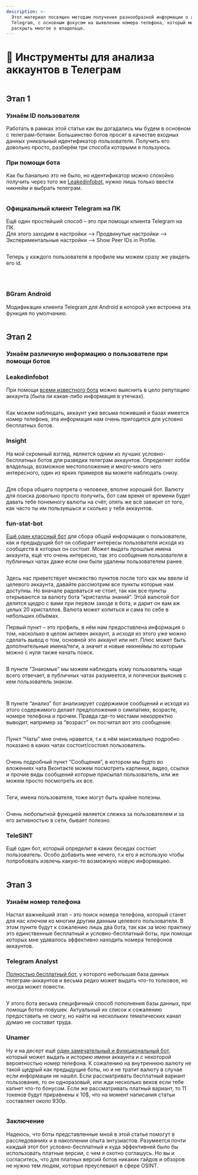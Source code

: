 ```yaml
---
description: >-
  Этот материал посвящен методам получения разнообразной информации о аккаунте в
  Telegram, с основным фокусом на выявлении номера телефона, который может
  раскрыть многое о владельце.
---
```


# 🤳 Инструменты для анализа аккаунтов в Телеграм

<div align="center">

<figure><img src=".gitbook/assets/brave_PXq6PN7EOB.jpg" alt=""><figcaption></figcaption></figure>

</div>

## **Этап 1**&#x20;

### Узнаём ID пользователя

Работать в рамках этой статьи как вы догадались мы будем в основном с телеграм-ботами. Большинство ботов просят в качестве входных данных уникальный идентификатор пользователя. Получить его довольно просто, разберём три способа которыми я пользуюсь.

### **При помощи бота**

Как бы банально это не было, но идентификатор можно спокойно получить через того же [Leakedinfobot](leakedinfobot-luchshii-bot-dlya-poiska-slitoi-informacii..md), нужно лишь только ввести никнейм и выбрать телеграм.

<div align="center">

<figure><img src=".gitbook/assets/image.png" alt=""><figcaption></figcaption></figure>

</div>

### **Официальный клиент Telegram на ПК**

Ещё один простейший способ – это при помощи клиента Telegram на ПК.\
Для этого заходим в настройки –> Продвинутые настройки –> Экспериментальные настройки –> Show Peer IDs in Profile.

<div align="center">

<figure><img src=".gitbook/assets/image-1.png" alt=""><figcaption></figcaption></figure>

</div>

Теперь у каждого пользователя в профиле мы можем сразу же увидеть его id.

<div align="center">

<figure><img src=".gitbook/assets/image-2.png" alt=""><figcaption></figcaption></figure>

</div>

<div align="center">

<figure><img src=".gitbook/assets/image-3.png" alt=""><figcaption></figcaption></figure>

</div>

<div align="center">

<figure><img src=".gitbook/assets/image-4.png" alt=""><figcaption></figcaption></figure>

</div>

### **BGram Android**

Модификация клиента Telegram для Android в которой уже встроена эта функция по умолчанию.

<div align="center">

<figure><img src=".gitbook/assets/image-5-485x1024.png" alt=""><figcaption></figcaption></figure>

</div>

## **Этап 2**

### Узнаём различную информацию о пользователе при помощи ботов

### **Leakedinfobot**

При помощи [всеми известного бота](leakedinfobot-luchshii-bot-dlya-poiska-slitoi-informacii..md) можно выяснить в цело репутацию аккаунта (была ли какая-либо информация в утечках).

<div align="center">

<figure><img src=".gitbook/assets/6.png" alt=""><figcaption></figcaption></figure>

</div>

Как можем наблюдать, аккаунт уже весьма поживший и базах имеется номер телефона, эта информация нам очень пригодится для условно бесплатных ботов.

### **Insight**

На мой скромный взгляд, является одним из лучших условно-бесплатных ботов для разведки телеграм аккаунтов. Определяет хобби владельца, возможное местоположение и много-много чего интересного, один из ярких примеров вы можете наблюдать снизу.

<div align="center" data-full-width="false">

<figure><img src=".gitbook/assets/7.png" alt=""><figcaption></figcaption></figure>

</div>

Для сбора общего портрета о человеке, вполне хороший бот. Валюту для поиска довольно просто получить, бот сам время от времени будет давать тебе понемногу валюты на счёт, опять же всё зависит от того, как часто ты им пользуешься и сколько у тебя аккаунтов.

### **fun-stat-bot**

[Ещё один классный бот](https://t.me/funstatbot) для сбора общей информации о пользователе, как и предыдущий бот он собирает интересы пользователя исходя из сообществ в которых он состоит. Может выдать прошлые имена аккаунта, ещё что очень интересно, так это сообщения пользователя в публичных чатах даже если они были удалены пользователем ранее.

<div align="center">

<figure><img src=".gitbook/assets/8.png" alt=""><figcaption></figcaption></figure>

</div>

Здесь нас приветствует множество пунктов после того как мы ввели id целевого аккаунта, давайте рассмотрим все пункты которые нам доступны. Но вначале радоваться не стоит, так как все пункты открываются за валюту бота “кристаллы знаний”. Этой валютой бот делится щедро с вами при первом заходе в бота, и дарит он вам аж целых 20 кристаллов. Валюта может копиться и сама по себе в небольших объёмах.

Первый пункт – это профиль, в нём нам предоставлена информация о том, насколько в целом активен аккаунт, а исходя из этого уже можно сделать вывод о том, основной это аккаунт или нет. Плюс может быть дополнительные имена/теги, а значит и новые никнеймы по которым можно с нуля также начать поиск.

<div align="center">

<figure><img src=".gitbook/assets/9.png" alt=""><figcaption></figcaption></figure>

</div>

В пункте “Знакомые” мы можем наблюдать кому пользователь чаще всего отвечает, в публичных чатах разумеется, и логически выяснив с кем пользователь знаком.

<div align="center">

<figure><img src=".gitbook/assets/10.png" alt=""><figcaption></figcaption></figure>

</div>

<div align="center">

<figure><img src=".gitbook/assets/image-9.png" alt=""><figcaption></figcaption></figure>

</div>

В пункте “анализ” бот анализирует содержимое сообщений и исходя из этого содержимого делает предположения о симпатиях, возрасте, номере телефона и прочем. Правда где-то местами некорректно выводит, например за “возраст” он посчитал вот это сообщение.

<div align="center">

<figure><img src=".gitbook/assets/image-10.png" alt=""><figcaption></figcaption></figure>

</div>

Пункт “Чаты” мне очень нравится, т.к в нём максимально подробно показано в каких чатах состоит/состоял пользователь.

<div align="center">

<figure><img src=".gitbook/assets/image-11.png" alt=""><figcaption></figcaption></figure>

</div>

Очень подробный пункт “Сообщения”, в котором мы будто во вложениях чата Вконтакте можем посмотреть картинки, видео, ссылки и прочие виды сообщений которые присылал пользователь, или же можем просто посмотреть их все.

<div align="center">

<figure><img src=".gitbook/assets/image-12.png" alt=""><figcaption></figcaption></figure>

</div>

Теги, имена пользователя, тоже могут быть крайне полезны.

<div align="center">

<figure><img src=".gitbook/assets/image-13.png" alt=""><figcaption></figcaption></figure>

</div>

Очень любопытной функцией является слежка за пользователем и за его активностью в сети, бывает полезно.

### **TeleSINT**

Ещё один бот, который определит в каких беседах состоит пользователь. Особо добавить мне нечего, т.к его я использую чтобы попробовать извлечь какую-то возможную новую информацию.

<div align="center">

<figure><img src=".gitbook/assets/image-14.png" alt=""><figcaption></figcaption></figure>

</div>

## **Этап 3**

### Узнаём номер телефона

Настал важнейший этап – это поиск номера телефона, который станет для нас ключом ко многим другим данным целевого пользователя. В этом пункте будут к сожалению лишь два бота, так как за мою практику это единственные бесплатный и условно-бесплатный боты, при помощи которых мне удавалось эффективно находить номера телефонов аккаунтов.

### **Telegram Analyst**

[Полностью бесплатный бот](https://t.me/TgAnalystbot), у которого небольшая база данных телеграм-аккаунтов и весьма редко может выдать что-то толковое, но иногда может повести.

<div align="center">

<figure><img src=".gitbook/assets/15.png" alt=""><figcaption></figcaption></figure>

</div>

У этого бота весьма специфичный способ пополнения базы данных, при помощи ботов-ловушек. Актуальный их список к сожалению предоставить не смогу, но найти на нескольких тематических канал думаю не составит труда.

### **Unamer**

Ну и на десерт ещё [один замечательный и функциональный бот](https://t.me/unamer\_bot), который может выдать и историю имени аккаунта и с некоторой вероятностью номер телефона. К сожалению на внутреннюю валюту не такой щедрый как предыдущие боты, но и не тратит валюту в случае если информации не нашёл. Если рассматривать бесплатный вариант пользования, то он одноразовый, или жди несколько веков если тебе капнет что-то бонусом. Если же рассматривать платный вариант, то 11 токенов будут приравнены к 10$, что на момент написания статьи составляет около 930р.

<div align="center">

<figure><img src=".gitbook/assets/16.png" alt=""><figcaption></figcaption></figure>

</div>

### **Заключение**

Надеюсь, что боты представленные мной в этой статье помогут в расследованиях и в накоплении опыта энтузиастов. Разумеется почти каждый этот бот условно-бесплатный и куда эффективней было бы использовать платные версии, с чем я охотно соглашусь. Но вы и согласитесь, что для платных версий ботов никаких гайдов и обзоров не нужно тем людям, которые преуспевают в сфере OSINT.
